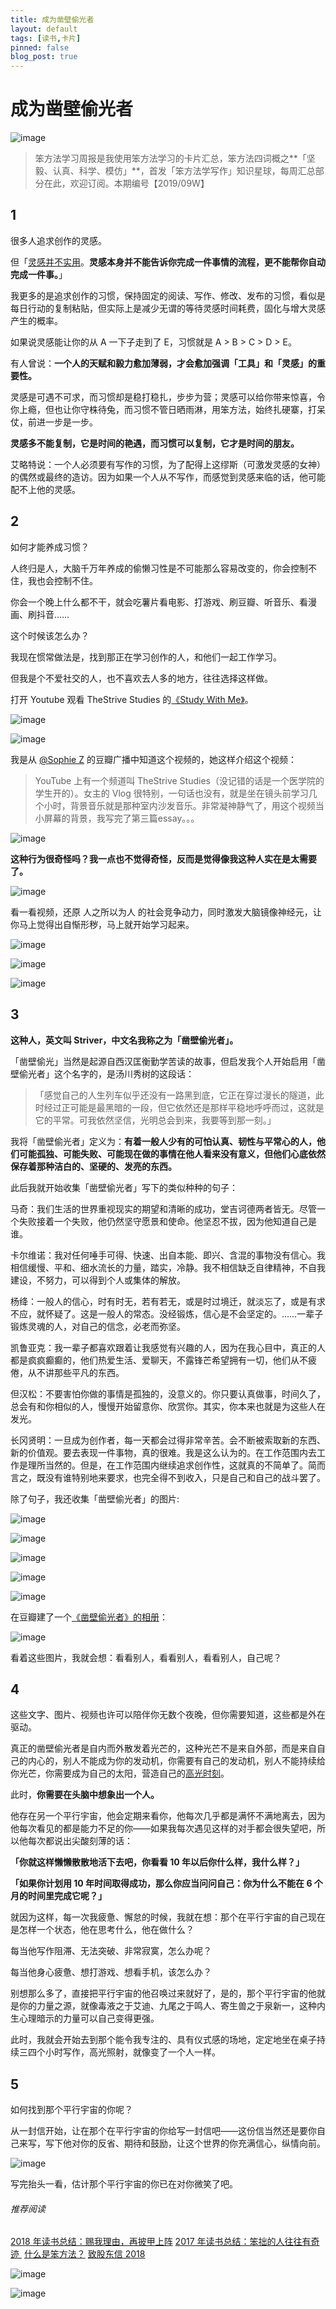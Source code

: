 ```yaml
---
title: 成为凿壁偷光者
layout: default
tags: [读书,卡片]
pinned: false
blog_post: true
---
```



# 成为凿壁偷光者


![image](http://upload-images.jianshu.io/upload_images/32598-9f7ab58caa34fb8a?imageMogr2/auto-orient/strip%7CimageView2/2/w/1240)

> 笨方法学习周报是我使用笨方法学习的卡片汇总，笨方法四词概之**「坚毅、认真、科学、模仿」**，首发「笨方法学写作」知识星球，每周汇总部分在此，欢迎订阅。本期编号【2019/09W】


## 1

很多人追求创作的灵感。

但「[灵感并不实用](http://haohailong.net/2019/03/muse-and-the-so-called-real-stuff/)。**灵感本身并不能告诉你完成一件事情的流程，更不能帮你自动完成一件事。**」

我更多的是追求创作的习惯，保持固定的阅读、写作、修改、发布的习惯，看似是每日行动的复制粘贴，但实际上是减少无谓的等待灵感时间耗费，固化与增大灵感产生的概率。

如果说灵感能让你的从 A 一下子走到了 E，习惯就是 A  >  B >  C  > D > E。

有人曾说：**一个人的天赋和毅力愈加薄弱，才会愈加强调「工具」和「灵感」的重要性。**

灵感是可遇不可求，而习惯却是稳打稳扎，步步为营；灵感可以给你带来惊喜，令你上瘾，但也让你守株待兔，而习惯不管日晒雨淋，用笨方法，始终扎硬寨，打呆仗，前进一步是一步。

**灵感多不能复制，它是时间的艳遇，而习惯可以复制，它才是时间的朋友。**

艾略特说：一个人必须要有写作的习惯，为了配得上这缪斯（可激发灵感的女神）的偶然或最终的造访。因为如果一个人从不写作，而感觉到灵感来临的话，他可能配不上他的灵感。

## 2

如何才能养成习惯？

人终归是人，大脑千万年养成的偷懒习性是不可能那么容易改变的，你会控制不住，我也会控制不住。

你会一个晚上什么都不干，就会吃薯片看电影、打游戏、刷豆瓣、听音乐、看漫画、刷抖音……

这个时候该怎么办？

我现在惯常做法是，找到那正在学习创作的人，和他们一起工作学习。

但我是个不爱社交的人，也不喜欢去人多的地方，往往选择这样做。

打开 Youtube 观看 TheStrive Studies 的[《Study With Me》](https://www.youtube.com/channel/UCSQkQjPhnZw12Hj-SfsbX8w)。


![image](http://upload-images.jianshu.io/upload_images/32598-41f7e0b3c5b6f63f?imageMogr2/auto-orient/strip%7CimageView2/2/w/1240)

![image](http://upload-images.jianshu.io/upload_images/32598-03b7508b1004d8b2?imageMogr2/auto-orient/strip%7CimageView2/2/w/1240)
 
我是从 [@Sophie Z](https://www.douban.com/people/sophie-z/status/) 的豆瓣广播中知道这个视频的，她这样介绍这个视频：

> YouTube 上有一个频道叫 TheStrive Studies（没记错的话是一个医学院的学生开的）。女主的 Vlog 很特别，一句话也没有，就是坐在镜头前学习几个小时，背景音乐就是那种室内沙发音乐。非常凝神静气了，用这个视频当小屏幕的背景，我写完了第三篇essay。。。

![image](http://upload-images.jianshu.io/upload_images/32598-d3015ae7042cf64d?imageMogr2/auto-orient/strip%7CimageView2/2/w/1240)


**这种行为很奇怪吗？我一点也不觉得奇怪，反而是觉得像我这种人实在是太需要了。**

![image](http://upload-images.jianshu.io/upload_images/32598-878f79c869921698?imageMogr2/auto-orient/strip%7CimageView2/2/w/1240)


看一看视频，还原 人之所以为人 的社会竞争动力，同时激发大脑镜像神经元，让你马上觉得出自惭形秽，马上就开始学习起来。

![image](http://upload-images.jianshu.io/upload_images/32598-96b1279307c15bca?imageMogr2/auto-orient/strip%7CimageView2/2/w/1240)

![image](http://upload-images.jianshu.io/upload_images/32598-3a739c81011cd1d6?imageMogr2/auto-orient/strip%7CimageView2/2/w/1240)

![image](http://upload-images.jianshu.io/upload_images/32598-8f2d21bf6b885657?imageMogr2/auto-orient/strip%7CimageView2/2/w/1240)


## 3

**这种人，英文叫 Striver，中文名我称之为「凿壁偷光者」。**

「凿壁偷光」当然是起源自西汉匡衡勤学苦读的故事，但启发我个人开始启用「凿壁偷光者」这个名字的，是汤川秀树的这段话：

>「感觉自己的人生列车似乎还没有一路黑到底，它正在穿过漫长的隧道，此时经过正可能是最黑暗的一段，但它依然还是那样平稳地呼呼而过，这就是它的平常。可我依然坚信，光明总会到来，我要等到那一刻。」

我将「凿壁偷光者」定义为：**有着一般人少有的可怕认真、韧性与平常心的人，他们可能孤独、可能失败、可能现在做的事情在他人看来没有意义，但他们心底依然保存着那种洁白的、坚硬的、发亮的东西。**


此后我就开始收集「凿壁偷光者」写下的类似种种的句子：

马奇：我们生活的世界重视现实的期望和清晰的成功，堂吉诃德两者皆无。尽管一个失败接着一个失败，他仍然坚守愿景和使命。他坚忍不拔，因为他知道自己是谁。

卡尔维诺：我对任何唾手可得、快速、出自本能、即兴、含混的事物没有信心。我相信缓慢、平和、细水流长的力量，踏实，冷静。我不相信缺乏自律精神，不自我建设，不努力，可以得到个人或集体的解放。

杨绛：一般人的信心，时有时无，若有若无，或是时过境迁，就淡忘了，或是有求不应，就怀疑了。这是一般人的常态。没经锻炼，信心是不会坚定的。……一辈子锻炼灵魂的人，对自己的信念，必老而弥坚。

凯鲁亚克：我一辈子都喜欢跟着让我感觉有兴趣的人，因为在我心目中，真正的人都是疯疯癫癫的，他们热爱生活、爱聊天，不露锋芒希望拥有一切，他们从不疲倦，从不讲那些平凡的东西。

但汉松：不要害怕你做的事情是孤独的，没意义的。你只要认真做事，时间久了，总会有和你相似的人，慢慢开始留意你、欣赏你。其实，你本来也就是为这些人在发光。

长冈贤明：一旦成为创作者，每一天都会过得非常辛苦。会不断被索取新的东西、新的价值观。要去表现一件事物，真的很难。我是这么认为的。在工作范围内去工作是理所当然的。但是，在工作范围内继续追求创作性，这就真的不简单了。简而言之，既没有谁特别地来要求，也完全得不到收入，只是自己和自己的战斗罢了。

除了句子，我还收集「凿壁偷光者」的图片:

![image](http://upload-images.jianshu.io/upload_images/32598-b1524e34de0244f2?imageMogr2/auto-orient/strip%7CimageView2/2/w/1240)

![image](http://upload-images.jianshu.io/upload_images/32598-eca4250a78775971?imageMogr2/auto-orient/strip%7CimageView2/2/w/1240)

![image](http://upload-images.jianshu.io/upload_images/32598-83317602846d6e33?imageMogr2/auto-orient/strip%7CimageView2/2/w/1240)

![image](http://upload-images.jianshu.io/upload_images/32598-902d113ccbb9c876?imageMogr2/auto-orient/strip%7CimageView2/2/w/1240)

![image](http://upload-images.jianshu.io/upload_images/32598-fe8a57f893e99c7d?imageMogr2/auto-orient/strip%7CimageView2/2/w/1240)


在豆瓣建了一个[《凿壁偷光者》的相册](https://www.douban.com/photos/album/1686159083/)：

![image](http://upload-images.jianshu.io/upload_images/32598-00514451bad34534?imageMogr2/auto-orient/strip%7CimageView2/2/w/1240)

看着这些图片，我就会想：看看别人，看看别人，看看别人，自己呢？


## 4


这些文字、图片、视频也许可以陪伴你无数个夜晚，但你需要知道，这些都是外在驱动。

真正的凿壁偷光者是自内而外散发着光芒的，这种光芒不是来自外部，而是来自自己的内心的，别人不能成为你的发动机，你需要有自己的发动机，别人不能持续给你光芒，你需要成为自己的太阳，营造自己的[高光时刻](https://mp.weixin.qq.com/s?__biz=MzA4MTQ0NDQxNg==&mid=2650640034&idx=1&sn=3b3151b5046e85e54c819641df6b0894&chksm=879dc58db0ea4c9b858b05b09e0640c822d4288fe14c68b57a7e9132d9f681a0da3190e83be7&token=348230470&lang=zh_CN#rd)。

此时，**你需要在头脑中想象出一个人。**

他存在另一个平行宇宙，他会定期来看你，他每次几乎都是满怀不满地离去，因为他每次看见的都是能力不足的你——如果我每次遇见这样的对手都会很失望吧，所以他每次都说出尖酸刻薄的话：

**「你就这样懒懒散散地活下去吧，你看看 10 年以后你什么样，我什么样？」**

**「如果你计划用 10 年时间取得成功，那么你应当问问自己：你为什么不能在 6 个月的时间里完成它呢？」**

就因为这样，每一次我疲惫、懈怠的时候，我就在想：那个在平行宇宙的自己现在是怎样一个状态，他在思考什么，他在做什么？

每当他写作阻滞、无法突破、非常寂寞，怎么办呢？

每当他身心疲惫、想打游戏、想看手机，该怎么办？

别想那么多了，直接把平行宇宙的他召唤过来就好了，是的，那个平行宇宙的他就是你的力量之源，就像毒液之于艾迪、九尾之于鸣人、寄生兽之于泉新一，这种内生心理暗示的力量可以自己变得更强。

此时，我就会开始去到那个能令我专注的、具有仪式感的场地，定定地坐在桌子持续三四个小时写作，高光照射，就像变了一个人一样。

## 5

如何找到那个平行宇宙的你呢？

从一封信开始，让在那个在平行宇宙的你给写一封信吧——这份信当然还是要你自己来写，写下他对你的反省、期待和鼓励，让这个世界的你充满信心，纵情向前。

![image](http://upload-images.jianshu.io/upload_images/32598-abcad0c63a696877?imageMogr2/auto-orient/strip%7CimageView2/2/w/1240)

写完抬头一看，估计那个平行宇宙的你已在对你微笑了吧。

###### 推荐阅读 

[2018 年读书总结：赐我理由，再披甲上阵](https://mp.weixin.qq.com/s?__biz=MzA4MTQ0NDQxNg==&mid=2650639964&idx=1&sn=2f0ae0a0ec855d2b2fb7ccdd0fb82475&chksm=879dc573b0ea4c650ab8120790b8e542130c5ce0f1aa08192d67e95ca8d587797afa2104410f&token=468183103&lang=zh_CN#rd)
[2017 年读书总结：笨拙的人往往有奇迹 ](https://mp.weixin.qq.com/s?__biz=MzA4MTQ0NDQxNg==&mid=2650639495&idx=1&sn=c4e20f2d296f9bf7ae7e1d4449427dde&chksm=879dc7a8b0ea4ebe5960f5f05fa881378828baa482917c729f8106fec87ac10ee40aedab2e3b&token=2060945290&lang=zh_CN&scene=21#wechat_redirect) 
[什么是笨方法？](https://mp.weixin.qq.com/s?__biz=MzA4MTQ0NDQxNg==&mid=2650639834&idx=1&sn=7d6e7b978ca39be434b0bfc6084e3f7a&chksm=879dc6f5b0ea4fe3864b7bc4f8a1849dbfc85ef80e2de6f9542886f791b9ab4f4c660496d507&token=2060945290&lang=zh_CN&scene=21#wechat_redirect) 
[致股东信 2018](https://mp.weixin.qq.com/s?__biz=MzA4MTQ0NDQxNg==&mid=2650639834&idx=1&sn=7d6e7b978ca39be434b0bfc6084e3f7a&chksm=879dc6f5b0ea4fe3864b7bc4f8a1849dbfc85ef80e2de6f9542886f791b9ab4f4c660496d507&token=2060945290&lang=zh_CN&scene=21#wechat_redirect) 


![image](http://upload-images.jianshu.io/upload_images/32598-b94b1bf01b62833a?imageMogr2/auto-orient/strip%7CimageView2/2/w/1240)

![image](http://upload-images.jianshu.io/upload_images/32598-21b6626d6ebfbfa2?imageMogr2/auto-orient/strip%7CimageView2/2/w/1240)
